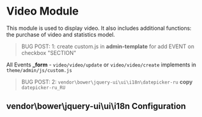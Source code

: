 Video Module
============

This module is used to display video. It also includes additional functions: 
the purchase of video and statistics model.

>BUG POST: 1: create custom.js in **admin-template** for add EVENT on checkbox "SECTION"

All Events **_form** - `video/video/update` or `video/video/create` implements in `theme/admin/js/custom.js`

>BUG POST: 2: `vendor\bower\jquery-ui\ui\i18n\datepicker-ru` **copy** `datepicker-ru_RU`

vendor\bower\jquery-ui\ui\i18n
Configuration
-------------

